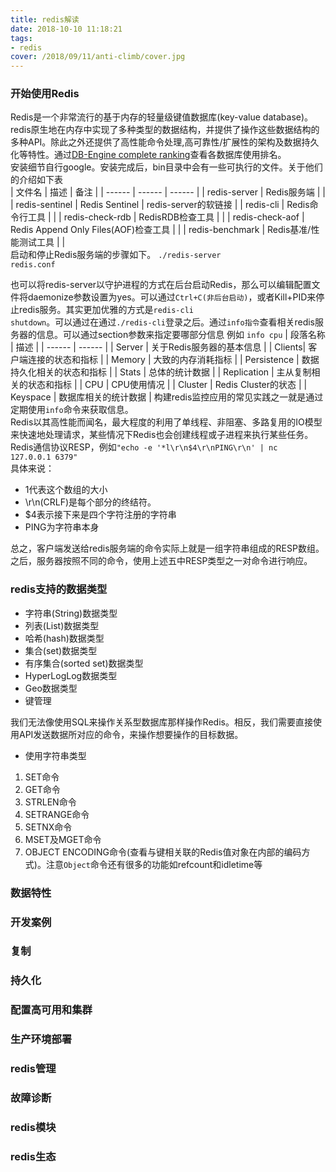 ```yaml
---
title: redis解读
date: 2018-10-10 11:18:21
tags:
- redis
cover: /2018/09/11/anti-climb/cover.jpg
---
```

### 开始使用Redis
Redis是一个非常流行的基于内存的轻量级键值数据库(key-value database)。redis原生地在内存中实现了多种类型的数据结构，并提供了操作这些数据结构的多种API。除此之外还提供了高性能命令处理,高可靠性/扩展性的架构及数据持久化等特性。通过[DB-Engine complete ranking](https://db-engines.com/en/ranking)查看各数据库使用排名。  
安装细节自行google。安装完成后，bin目录中会有一些可执行的文件。关于他们的介绍如下表  
| 文件名 | 描述 | 备注 |
| ------ | ------ | ------ |
| redis-server | Redis服务端 | |
| redis-sentinel | Redis Sentinel | redis-server的软链接 |
| redis-cli | Redis命令行工具 |  |
| redis-check-rdb | RedisRDB检查工具 |  |
| redis-check-aof | Redis Append Only Files(AOF)检查工具 |  |
| redis-benchmark | Redis基准/性能测试工具 |  |  
启动和停止Redis服务端的步骤如下。
<code>./redis-server redis.conf</code>

也可以将redis-server以守护进程的方式在后台启动Redis，那么可以编辑配置文件将daemonize参数设置为yes。可以通过<code>Ctrl+C(非后台启动)</code>，或者Kill+PID来停止redis服务。其实更加优雅的方式是<code>redis-cli shutdown</code>。可以通过在通过<code>./redis-cli</code>登录之后。通过<code>info指令</code>查看相关redis服务器的信息。可以通过section参数来指定要哪部分信息 例如 <code>info cpu</code>
| 段落名称 | 描述 |
| ------ | ------ |
| Server | 关于Redis服务器的基本信息 |
| Clients| 客户端连接的状态和指标 |
| Memory | 大致的内存消耗指标 |
| Persistence | 数据持久化相关的状态和指标 |
| Stats | 总体的统计数据 |
| Replication | 主从复制相关的状态和指标 |
| CPU | CPU使用情况 |
| Cluster | Redis Cluster的状态 |
| Keyspace | 数据库相关的统计数据 |
构建redis监控应用的常见实践之一就是通过定期使用<code>info</code>命令来获取信息。  
Redis以其高性能而闻名，最大程度的利用了单线程、非阻塞、多路复用的IO模型来快速地处理请求，某些情况下Redis也会创建线程或子进程来执行某些任务。  
Redis通信协议RESP，例如<code>"echo -e '*l\r\n\$4\r\nPING\r\n' | nc 127.0.0.1 6379"</code>  
具体来说：  
+ 1代表这个数组的大小
+ \r\n(CRLF)是每个部分的终结符。
+ $4表示接下来是四个字符注册的字符串
+ PING为字符串本身

总之，客户端发送给redis服务端的命令实际上就是一组字符串组成的RESP数组。之后，服务器按照不同的命令，使用上述五中RESP类型之一对命令进行响应。
### redis支持的数据类型
+ 字符串(String)数据类型
+ 列表(List)数据类型
+ 哈希(hash)数据类型
+ 集合(set)数据类型
+ 有序集合(sorted set)数据类型
+ HyperLogLog数据类型
+ Geo数据类型
+ 键管理

我们无法像使用SQL来操作关系型数据库那样操作Redis。相反，我们需要直接使用API发送数据所对应的命令，来操作想要操作的目标数据。  
+ 使用字符串类型 
1. SET命令
2. GET命令
3. STRLEN命令
4. SETRANGE命令
5. SETNX命令
6. MSET及MGET命令
7. OBJECT ENCODING命令(查看与键相关联的Redis值对象在内部的编码方式)。注意<code>Object</code>命令还有很多的功能如refcount和idletime等
### 数据特性

### 开发案例

### 复制

### 持久化

### 配置高可用和集群

### 生产环境部署

### redis管理

### 故障诊断

### redis模块

### redis生态
